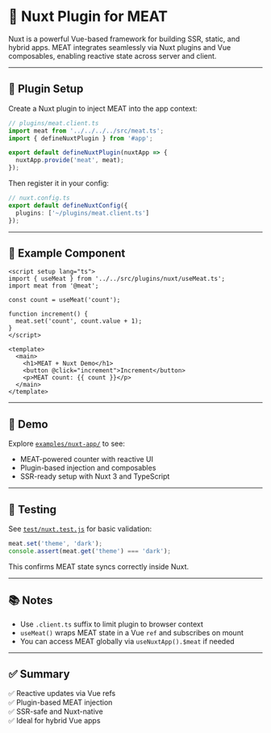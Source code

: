 # 🧭 Nuxt Plugin for MEAT

Nuxt is a powerful Vue-based framework for building SSR, static, and hybrid apps. MEAT integrates seamlessly via Nuxt plugins and Vue composables, enabling reactive state across server and client.

---

## 🧩 Plugin Setup

Create a Nuxt plugin to inject MEAT into the app context:

```ts
// plugins/meat.client.ts
import meat from '../../../../src/meat.ts';
import { defineNuxtPlugin } from '#app';

export default defineNuxtPlugin(nuxtApp => {
  nuxtApp.provide('meat', meat);
});
```

Then register it in your config:

```ts
// nuxt.config.ts
export default defineNuxtConfig({
  plugins: ['~/plugins/meat.client.ts']
});
```

---

## 🚀 Example Component

```vue
<script setup lang="ts">
import { useMeat } from '../../src/plugins/nuxt/useMeat.ts';
import meat from '@meat';

const count = useMeat('count');

function increment() {
  meat.set('count', count.value + 1);
}
</script>

<template>
  <main>
    <h1>MEAT + Nuxt Demo</h1>
    <button @click="increment">Increment</button>
    <p>MEAT count: {{ count }}</p>
  </main>
</template>
```

---

## 📂 Demo

Explore [`examples/nuxt-app/`](../../examples/nuxt-app/) to see:
- MEAT-powered counter with reactive UI
- Plugin-based injection and composables
- SSR-ready setup with Nuxt 3 and TypeScript

---

## 🧪 Testing

See [`test/nuxt.test.js`](../../test/nuxt.test.js) for basic validation:

```js
meat.set('theme', 'dark');
console.assert(meat.get('theme') === 'dark');
```

This confirms MEAT state syncs correctly inside Nuxt.

---

## 📚 Notes

- Use `.client.ts` suffix to limit plugin to browser context
- `useMeat()` wraps MEAT state in a Vue `ref` and subscribes on mount
- You can access MEAT globally via `useNuxtApp().$meat` if needed

---

## ✅ Summary

✅ Reactive updates via Vue refs  
✅ Plugin-based MEAT injection  
✅ SSR-safe and Nuxt-native  
✅ Ideal for hybrid Vue apps
